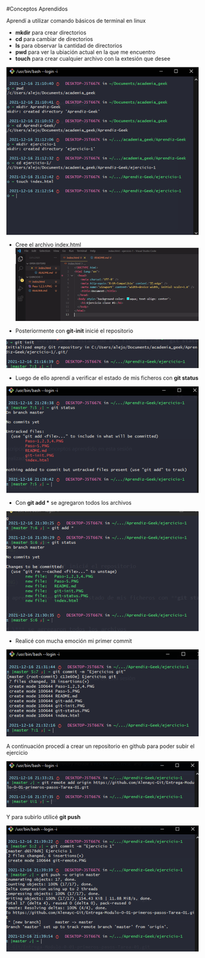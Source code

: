 #Conceptos Aprendidos

Aprendí a utilizar comando básicos de terminal en linux

- **mkdir** para crear directorios
- **cd** para cambiar de directorios
- **ls** para observar la cantidad de directorios
- **pwd** para ver la ubiación actual en la que me encuentro
- **touch** para crear cualquier archivo con la extesión que desee

![](/Paso-1,2,3,4.PNG)

- Cree el archivo index.html
  ![](/Paso-5.PNG)

- Posteriormente con **git-init** inicié el repositorio

![](/git-init.PNG)

- Luego de ello aprendí a verificar el estado de mis ficheros con **git status**

![](/git-status.PNG)

- Con **git add \*** se agregaron todos los archivos

![](/git-add.PNG)

- Realicé con mucha emoción mi primer commit

![](/git-commit.PNG)

A continuación procedí a crear un repositorio en github para poder subir el ejercicio

![](/git-remote.PNG)

Y para subirlo utilicé **git push**

![](/git-push.PNG)
